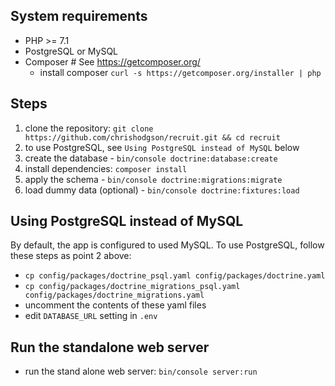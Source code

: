 
System requirements
------------------------
- PHP >= 7.1
- PostgreSQL or MySQL  
- Composer # See https://getcomposer.org/ 
    - install composer `curl -s https://getcomposer.org/installer | php`

Steps
------------------------

1. clone the repository: `git clone https://github.com/chrishodgson/recruit.git && cd recruit`
2. to use PostgreSQL, see `Using PostgreSQL instead of MySQL` below 
3. create the database - `bin/console doctrine:database:create`
4. install dependencies: `composer install`  
5. apply the schema - `bin/console doctrine:migrations:migrate`
6. load dummy data (optional) - `bin/console doctrine:fixtures:load`

Using PostgreSQL instead of MySQL 
------------------------
By default, the app is configured to used MySQL. To use PostgreSQL, follow these steps as point 2 above:
- `cp config/packages/doctrine_psql.yaml config/packages/doctrine.yaml` 
- `cp config/packages/doctrine_migrations_psql.yaml config/packages/doctrine_migrations.yaml`
- uncomment the contents of these yaml files 
- edit `DATABASE_URL` setting in `.env`

Run the standalone web server
------------------------

- run the stand alone web server: `bin/console server:run`


